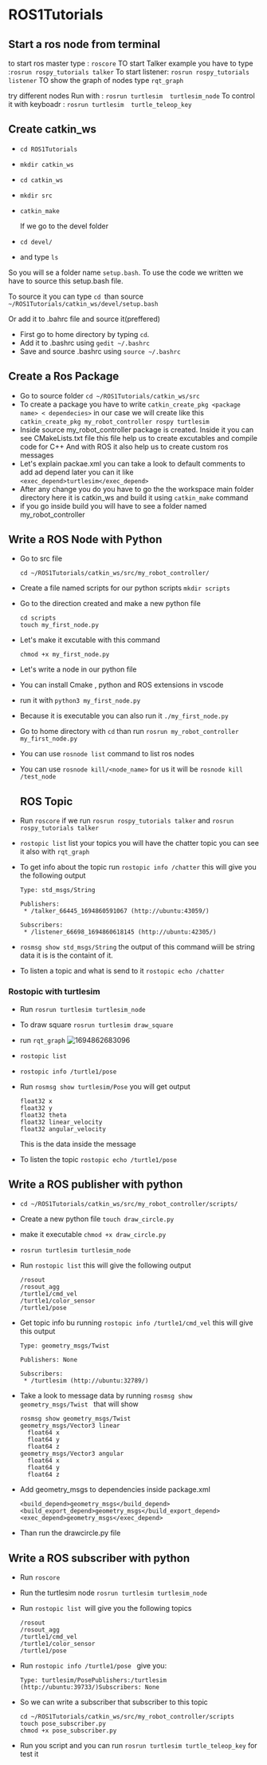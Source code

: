 # ROS1Tutorials

## Start a ros node from terminal

to start ros master type : `roscore`
TO start Talker example you have to type :`rosrun rospy_tutorials talker`
To start listener: `rosrun rospy_tutorials listener`
TO show the graph of nodes type `rqt_graph`

try different nodes
Run with : `rosrun turtlesim  turtlesim_node`
To control it with keyboadr : `rosrun turtlesim  turtle_teleop_key`

## Create catkin_ws

* `cd ROS1Tutorials`
* `mkdir catkin_ws`
* `cd catkin_ws`
* `mkdir src`
* `catkin_make `

  If we go to the devel folder
* `cd devel/`
* and type `ls`

So you will se a folder name `setup.bash`. To use the code we written we have to source this setup.bash file.

To source it you can type `cd `than source `~/ROS1Tutorials/catkin_ws/devel/setup.bash`

Or add it to .bahrc file and source it(preffered)

* First go to home directory by typing `cd`.
* Add it to .bashrc using `gedit ~/.bashrc`
* Save and source .bashrc using   `source ~/.bashrc`

## Create a Ros Package

* Go to source folder `cd ~/ROS1Tutorials/catkin_ws/src`
* To create a package you have to write `catkin_create_pkg <package name> < dependecies>` in our case we will create like this `catkin_create_pkg my_robot_controller rospy turtlesim`
* Inside source my_robot_controller package is created. Inside it you can see CMakeLists.txt file this file help us to create excutables and compile code for C++ And with ROS it also help us to create custom ros messages
* Let's explain packae.xml you can take a look to default comments to add ad depend later you can it like `<exec_depend>turtlesim</exec_depend>`
* After any change you do you have to go the the workspace main folder directory here it is catkin_ws and build it using `catkin_make` command
* if you go inside build you will have to see a folder named my_robot_controller

## Write a ROS Node with Python

* Go to src file

  ```
  cd ~/ROS1Tutorials/catkin_ws/src/my_robot_controller/

  ```
* Create a file named scripts for our python scripts `mkdir scripts`
* Go to the direction created and make a new python file

  ```
  cd scripts
  touch my_first_node.py
  ```
* Let's make it excutable with this command

  ```
  chmod +x my_first_node.py
  ```
* Let's write a node in our python file
* You can install Cmake , python and ROS extensions in vscode
* run it with `python3 my_first_node.py`
* Because it is executable you can also run it `./my_first_node.py`
* Go to home directory with `cd` than run `rosrun my_robot_controller my_first_node.py`
* You can use `rosnode list` command to list ros nodes
* You can use `rosnode kill/<node_name>` for us it will be `rosnode kill /test_node`

  ## ROS Topic
* Run `roscore` if we run `rosrun rospy_tutorials talker` and `rosrun rospy_tutorials talker`
* `rostopic list` list your topics you will have the chatter topic you can see it also with `rqt_graph`
* To get info about the topic run `rostopic info /chatter` this will give you the following output

  ```
  Type: std_msgs/String

  Publishers: 
   * /talker_66445_1694860591067 (http://ubuntu:43059/)

  Subscribers: 
   * /listener_66698_1694860618145 (http://ubuntu:42305/)

  ```
* `rosmsg show std_msgs/String` the output of this command wiill be string data it is is the containt of it.
* To listen a topic and what is send to it `rostopic echo /chatter`


### Rostopic with turtlesim

* Run `rosrun turtlesim turtlesim_node`
* To draw square `rosrun turtlesim draw_square`
* run `rqt_graph` ![1694862683096](image/README/1694862683096.png)
* `rostopic list`
* `rostopic info /turtle1/pose`
* Run `rosmsg show turtlesim/Pose` you will get output

  ```
  float32 x
  float32 y
  float32 theta
  float32 linear_velocity
  float32 angular_velocity
  ```

  This is the data inside the message
* To listen the topic `rostopic echo /turtle1/pose`

## Write a ROS publisher with python

* `cd ~/ROS1Tutorials/catkin_ws/src/my_robot_controller/scripts/`
* Create a new python file `touch draw_circle.py`
* make it executable `chmod +x draw_circle.py`
* `rosrun turtlesim turtlesim_node`
* Run `rostopic list` this will give the following output

  ```
  /rosout
  /rosout_agg
  /turtle1/cmd_vel
  /turtle1/color_sensor
  /turtle1/pose
  ```
* Get topic info bu running `rostopic info /turtle1/cmd_vel` this will give this output

  ```
  Type: geometry_msgs/Twist

  Publishers: None

  Subscribers: 
   * /turtlesim (http://ubuntu:32789/)
  ```
* Take a look to message data by running `rosmsg show geometry_msgs/Twist ` that will show

  ```
  rosmsg show geometry_msgs/Twist
  geometry_msgs/Vector3 linear
    float64 x
    float64 y
    float64 z
  geometry_msgs/Vector3 angular
    float64 x
    float64 y
    float64 z
  ```
* Add geometry_msgs to dependencies inside package.xml

  ```
  <build_depend>geometry_msgs</build_depend>
  <build_export_depend>geometry_msgs</build_export_depend>
  <exec_depend>geometry_msgs</exec_depend>
  ```
* Than run the drawcircle.py file

## Write a ROS subscriber with python

* Run `roscore`
* Run the turtlesim node `rosrun turtlesim turtlesim_node`
* Run `rostopic list `will give you the following topics

  ```
  /rosout
  /rosout_agg
  /turtle1/cmd_vel
  /turtle1/color_sensor
  /turtle1/pose
  ```
* Run `rostopic info /turtle1/pose ` give you:

  ```
  Type: turtlesim/PosePublishers:/turtlesim (http://ubuntu:39733/)Subscribers: None
  ```
* So we can write a subscriber that subscriber to this topic

  ```
  cd ~/ROS1Tutorials/catkin_ws/src/my_robot_controller/scripts
  touch pose_subscriber.py
  chmod +x pose_subscriber.py 

  ```
* Run you script and you can run `rosrun turtlesim turtle_teleop_key` for test it
